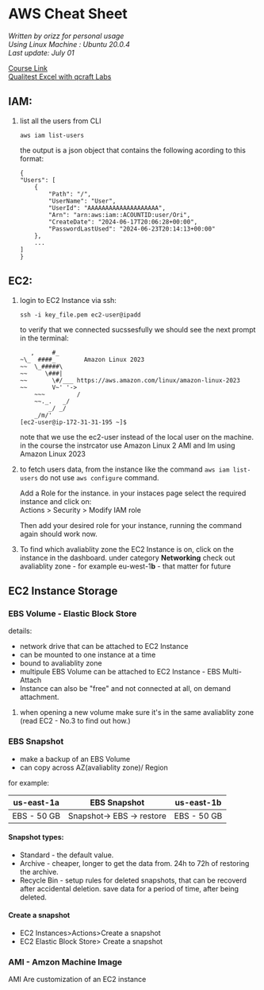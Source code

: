 # AWS Cheat Sheet
_Written by orizz for personal usage_<br>
_Using Linux Machine : Ubuntu 20.0.4_<br>
_Last update: July 01_<br>

[Course Link](https://qttechacademy.udemy.com/course/aws-certified-cloud-practitioner-new/learn/lecture/20055746?start=135#overview)<br>
[Qualitest Excel with qcraft Labs](https://ibase1-my.sharepoint.com/:x:/r/personal/sharon_baruch_qualitestgroup_com/_layouts/15/doc2.aspx?sourcedoc=%7BE439253B-36E5-4F4A-8934-2BCD3331EE11%7D&file=AWS-%20Cloud%20Practitioner.xlsx&action=default&mobileredirect=true)

## IAM:
1. list all the users from CLI
    ```
    aws iam list-users
    ```
    the output is a json object that contains the following acording to this format:
    ```
    {
    "Users": [
        {
            "Path": "/",
            "UserName": "User",
            "UserId": "AAAAAAAAAAAAAAAAAAAA",
            "Arn": "arn:aws:iam::ACOUNTID:user/Ori",
            "CreateDate": "2024-06-17T20:06:28+00:00",
            "PasswordLastUsed": "2024-06-23T20:14:13+00:00"
        },
        ...
    ]
    }
    ```

## EC2:

1. login to EC2 Instance via ssh:

    ```
    ssh -i key_file.pem ec2-user@ipadd
    ```
    to verify that we connected sucssesfully we should see the next prompt in the terminal:
    ```
       ,     #_
    ~\_  ####_        Amazon Linux 2023
    ~~  \_#####\
    ~~     \###|
    ~~       \#/___ https://aws.amazon.com/linux/amazon-linux-2023
    ~~       V~' '->
        ~~~         /
        ~~._.   _/
            _/ _/
        _/m/'
    [ec2-user@ip-172-31-31-195 ~]$
    ```
    note that we use the ec2-user instead of the local user on the machine.
    in the course the instrcator use Amazon Linux 2 AMI and Im using Amazon Linux 2023

2. to fetch users data, from the instance like the command `aws iam list-users` do not use `aws configure` command.<br>

    Add a Role for the instance. 
in your instaces page select the required instance and click on:<br>
Actions > Security > Modify IAM role

    Then add your desired role for your instance, running the command again should work now.

3. To find which avaliablity zone the EC2 Instance is on, click on the instance in the dashboard. under category **Networking** check out avaliablity zone - for example eu-west-1**b** - that matter for future 

## EC2 Instance Storage
### EBS Volume - Elastic Block Store
details:
- network drive that can be attached to EC2 Instance
- can be mounted to one instance at a time
- bound to avaliablity zone
- multipule EBS Volume can be attached to EC2 Instance - EBS Multi-Attach
- Instance can also be "free" and not connected at all, on demand attachment. 

1. when opening a new volume make sure it's in the same avaliablity zone (read EC2 - No.3 to find out how.)

### EBS Snapshot
- make a backup of an EBS Volume
- can copy across AZ(avaliablity zone)/ Region

for example:

|us-east-1a|EBS Snapshot|us-east-1b|
|----------|------------|-----------|
|EBS - 50 GB | Snapshot-> EBS -> restore | EBS - 50 GB|

#### Snapshot types:
- Standard - the default value. 
- Archive - cheaper, longer to get the data from. 24h to 72h of restoring the archive.
- Recycle Bin - setup rules for deleted snapshots, that can be recoverd after accidental deletion. save data for a period of time, after being deleted.

#### Create a snapshot 
- EC2 Instances>Actions>Create a snapshot
- EC2 Elastic Block Store> Create a snapshot

### AMI - Amzon Machine Image
AMI Are customization of an EC2 instance